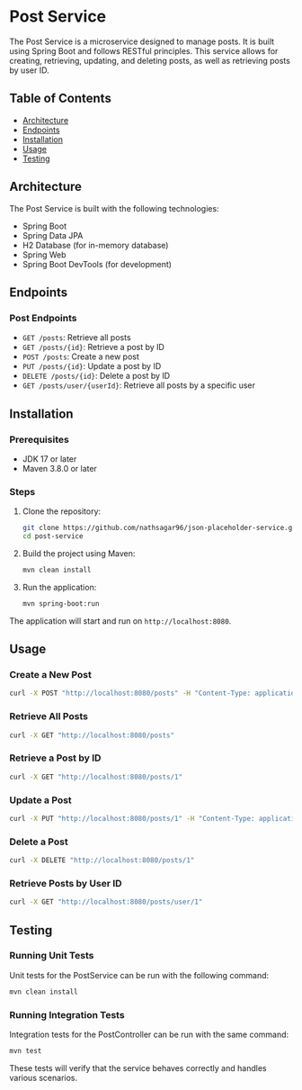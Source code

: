 # Post Service

The Post Service is a microservice designed to manage posts. It is built using Spring Boot and follows RESTful principles. This service allows for creating, retrieving, updating, and deleting posts, as well as retrieving posts by user ID.

## Table of Contents

- [Architecture](#architecture)
- [Endpoints](#endpoints)
- [Installation](#installation)
- [Usage](#usage)
- [Testing](#testing)

## Architecture

The Post Service is built with the following technologies:

- Spring Boot
- Spring Data JPA
- H2 Database (for in-memory database)
- Spring Web
- Spring Boot DevTools (for development)

## Endpoints

### Post Endpoints

- `GET /posts`: Retrieve all posts
- `GET /posts/{id}`: Retrieve a post by ID
- `POST /posts`: Create a new post
- `PUT /posts/{id}`: Update a post by ID
- `DELETE /posts/{id}`: Delete a post by ID
- `GET /posts/user/{userId}`: Retrieve all posts by a specific user

## Installation

### Prerequisites

- JDK 17 or later
- Maven 3.8.0 or later

### Steps

1. Clone the repository:

    ```bash
    git clone https://github.com/nathsagar96/json-placeholder-service.git
    cd post-service
    ```

2. Build the project using Maven:

    ```bash
    mvn clean install
    ```

3. Run the application:

    ```bash
    mvn spring-boot:run
    ```

The application will start and run on `http://localhost:8080`.

## Usage

### Create a New Post

```bash
curl -X POST "http://localhost:8080/posts" -H "Content-Type: application/json" -d '{"userId":1, "title":"New Post", "body":"This is a new post"}'
```

### Retrieve All Posts

```bash
curl -X GET "http://localhost:8080/posts"
```

### Retrieve a Post by ID

```bash
curl -X GET "http://localhost:8080/posts/1"
```

### Update a Post

```bash
curl -X PUT "http://localhost:8080/posts/1" -H "Content-Type: application/json" -d '{"userId":1, "title":"Updated Post", "body":"This is an updated post"}'
```

### Delete a Post

```bash
curl -X DELETE "http://localhost:8080/posts/1"
```

### Retrieve Posts by User ID

```bash
curl -X GET "http://localhost:8080/posts/user/1"
```

## Testing

### Running Unit Tests

Unit tests for the PostService can be run with the following command:

```bash
mvn clean install
```

### Running Integration Tests

Integration tests for the PostController can be run with the same command:

```bash
mvn test
```

These tests will verify that the service behaves correctly and handles various scenarios.
